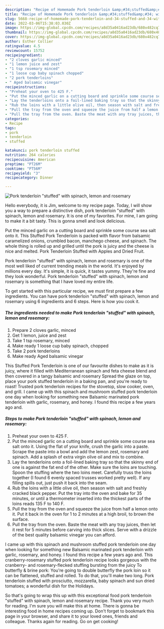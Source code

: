 ```yaml
---
description: "Recipe of Homemade Pork tenderloin &amp;#34;stuffed&amp;#34; with spinach, lemon and rosemary"
title: "Recipe of Homemade Pork tenderloin &amp;#34;stuffed&amp;#34; with spinach, lemon and rosemary"
slug: 5668-recipe-of-homemade-pork-tenderloin-and-34-stuffed-and-34-with-spinach-lemon-and-rosemary
date: 2022-03-06T15:38:03.030Z
image: https://img-global.cpcdn.com/recipes/a8d35a0416ad23db/680x482cq70/pork-tenderloin-stuffed-with-spinach-lemon-and-rosemary-recipe-main-photo.jpg
thumbnail: https://img-global.cpcdn.com/recipes/a8d35a0416ad23db/680x482cq70/pork-tenderloin-stuffed-with-spinach-lemon-and-rosemary-recipe-main-photo.jpg
cover: https://img-global.cpcdn.com/recipes/a8d35a0416ad23db/680x482cq70/pork-tenderloin-stuffed-with-spinach-lemon-and-rosemary-recipe-main-photo.jpg
author: Esther Collier
ratingvalue: 4.5
reviewcount: 15752
recipeingredient:
- "2 cloves garlic minced"
- "1 lemon juice and zest"
- "1 tsp rosemary minced"
- "1 loose cup baby spinach chopped"
- "2 pork tenderloins"
- " Aged balsamic vinegar"
recipeinstructions:
- "Preheat your oven to 425 F."
- "Put the minced garlic on a cutting board and sprinkle some course sea salt onto it. Using the flat of your knife, crush the garlic into a paste. Scrape the paste into a bowl and add the lemon zest, rosemary and spinach. Add a splash of extra virgin olive oil and mix to combine."
- "Lay the tenderloins onto a foil-lined baking tray so that the skinny end of one is against the fat end of the other. Make sure the loins are touching. Spoon the stuffing where the two loins meet. Carefully truss the loins together (I found 6 evenly spaced trusses worked pretty well). If any filling spills out, just push it back into the seam."
- "Rub the loins with a little olive oil, then season with salt and freshly cracked black pepper. Put the tray into the oven and bake for 35 minutes, or until a thermometer inserted into the thickest parts of the loins reads 135 F to 140 F."
- "Pull the tray from the oven and squeeze the juice from half a lemon onto it. Put it back in the oven for 1 to 2 minutes at a high broil, to brown the surface."
- "Pull the tray from the oven. Baste the meat with any tray juices, then let it rest for 5 minutes before carving into thick slices. Serve with a drizzle of the best quality balsamic vinegar you can afford."
categories:
- Recipe
tags:
- pork
- tenderloin
- stuffed

katakunci: pork tenderloin stuffed 
nutrition: 264 calories
recipecuisine: American
preptime: "PT26M"
cooktime: "PT56M"
recipeyield: "3"
recipecategory: Dinner

---
```



![Pork tenderloin &#34;stuffed&#34; with spinach, lemon and rosemary](https://img-global.cpcdn.com/recipes/a8d35a0416ad23db/680x482cq70/pork-tenderloin-stuffed-with-spinach-lemon-and-rosemary-recipe-main-photo.jpg)

Hello everybody, it is Jim, welcome to my recipe page. Today, I will show you a way to prepare a distinctive dish, pork tenderloin &#34;stuffed&#34; with spinach, lemon and rosemary. It is one of my favorites. For mine, I am going to make it a bit tasty. This is gonna smell and look delicious.

Put the minced garlic on a cutting board and sprinkle some course sea salt onto it. This Stuffed Pork Tenderloin is packed with flavor from balsamic caramelized onions, crumbled bacon, manchego cheese, and spinach. The whole thing is rolled up and grilled until the pork is juicy and the cheese is nice and melted. Pork Tenderloin Stuffed with Apples and Dried Fruit.

Pork tenderloin &#34;stuffed&#34; with spinach, lemon and rosemary is one of the most well liked of current trending meals in the world. It's enjoyed by millions every day. It's simple, it is quick, it tastes yummy. They're fine and they look wonderful. Pork tenderloin &#34;stuffed&#34; with spinach, lemon and rosemary is something that I have loved my entire life.


To get started with this particular recipe, we must first prepare a few ingredients. You can have pork tenderloin &#34;stuffed&#34; with spinach, lemon and rosemary using 6 ingredients and 6 steps. Here is how you cook it.

<!--inarticleads1-->

##### The ingredients needed to make Pork tenderloin &#34;stuffed&#34; with spinach, lemon and rosemary:

1. Prepare 2 cloves garlic, minced
1. Get 1 lemon, juice and zest
1. Take 1 tsp rosemary, minced
1. Make ready 1 loose cup baby spinach, chopped
1. Take 2 pork tenderloins
1. Make ready  Aged balsamic vinegar


This Stuffed Pork Tenderloin is one of our favourite dishes to make as it is juicy, where it filled with Mediterranean spinach and feta cheese blend and then covered in a tangy balsamic and rosemary Spread the glaze on top, place your pork stuffed tenderloin in a baking pan, and you&#39;re ready to roast! Trusted pork tenderloin recipes for the stovetop, slow cooker, oven, and grill. I came up with this spinach and mushroom stuffed pork tenderloin one day when looking for something new Balsamic marinated pork tenderloin with garlic, rosemary, and honey. I found this recipe a few years ago and. 

<!--inarticleads2-->

##### Steps to make Pork tenderloin &#34;stuffed&#34; with spinach, lemon and rosemary:

1. Preheat your oven to 425 F.
1. Put the minced garlic on a cutting board and sprinkle some course sea salt onto it. Using the flat of your knife, crush the garlic into a paste. Scrape the paste into a bowl and add the lemon zest, rosemary and spinach. Add a splash of extra virgin olive oil and mix to combine.
1. Lay the tenderloins onto a foil-lined baking tray so that the skinny end of one is against the fat end of the other. Make sure the loins are touching. Spoon the stuffing where the two loins meet. Carefully truss the loins together (I found 6 evenly spaced trusses worked pretty well). If any filling spills out, just push it back into the seam.
1. Rub the loins with a little olive oil, then season with salt and freshly cracked black pepper. Put the tray into the oven and bake for 35 minutes, or until a thermometer inserted into the thickest parts of the loins reads 135 F to 140 F.
1. Pull the tray from the oven and squeeze the juice from half a lemon onto it. Put it back in the oven for 1 to 2 minutes at a high broil, to brown the surface.
1. Pull the tray from the oven. Baste the meat with any tray juices, then let it rest for 5 minutes before carving into thick slices. Serve with a drizzle of the best quality balsamic vinegar you can afford.


I came up with this spinach and mushroom stuffed pork tenderloin one day when looking for something new Balsamic marinated pork tenderloin with garlic, rosemary, and honey. I found this recipe a few years ago and. This cranberry-rosemary stuffed pork tenderloin recipe looks gorgeous with the cranberry- and rosemary-flecked stuffing bursting from the juicy To butterfly &amp; brine pork: You&#39;re going to double butterfly the pork loin so it can be flattened, stuffed and rolled. To do that, you&#39;ll make two long. Pork tenderloin stuffed with prosciutto, mozzarella, baby spinach and sun dried tomatoes; a wonderful dish for the Holidays. 

So that's going to wrap this up with this exceptional food pork tenderloin &#34;stuffed&#34; with spinach, lemon and rosemary recipe. Thank you very much for reading. I'm sure you will make this at home. There is gonna be interesting food in home recipes coming up. Don't forget to bookmark this page in your browser, and share it to your loved ones, friends and colleague. Thanks again for reading. Go on get cooking!
